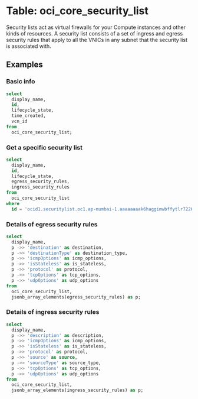 # Table: oci_core_security_list

Security lists act as virtual firewalls for your Compute instances and other kinds of resources. A security list consists of a set of ingress and egress security rules that apply to all the VNICs in any subnet that the security list is associated with.

## Examples

### Basic info

```sql
select
  display_name,
  id,
  lifecycle_state,
  time_created,
  vcn_id
from
  oci_core_security_list;
```

### Get a specific security list

```sql
select
  display_name,
  id,
  lifecycle_state,
  egress_security_rules,
  ingress_security_rules
from
  oci_core_security_list
where
  id = 'ocid1.securitylist.oc1.ap-mumbai-1.aaaaaaaak6haggimwbffytlr72267dwzgv3pbps2t467winmu4erfg5wsdcv';
```


### Details of egress security rules

```sql
select
  display_name,
  p ->> 'destination' as destination,
  p ->> 'destinationType' as destination_type,
  p ->> 'icmpOptions' as icmp_options,
  p ->> 'isStateless' as is_stateless,
  p ->> 'protocol' as protocol,
  p ->> 'tcpOptions' as tcp_options,
  p ->> 'udpOptions' as udp_options
from
  oci_core_security_list,
  jsonb_array_elements(egress_security_rules) as p;
```

### Details of ingress security rules

```sql
select
  display_name,
  p ->> 'description' as description,
  p ->> 'icmpOptions' as icmp_options,
  p ->> 'isStateless' as is_stateless,
  p ->> 'protocol' as protocol,
  p ->> 'source' as source,
  p ->> 'sourceType' as source_type,
  p ->> 'tcpOptions' as tcp_options,
  p ->> 'udpOptions' as udp_options
from
  oci_core_security_list,
  jsonb_array_elements(ingress_security_rules) as p;
```